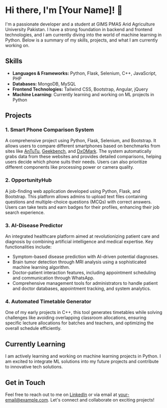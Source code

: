 # Hi there, I'm [Your Name]! 👋

I'm a passionate developer and a student at GIMS PMAS Arid Agriculture University Pakistan. I have a strong foundation in backend and frontend technologies, and I am currently diving into the world of machine learning in Python. Below is a summary of my skills, projects, and what I am currently working on.

## Skills
- **Languages & Frameworks:** Python, Flask, Selenium, C++, JavaScript, PHP
- **Databases:** MongoDB, MySQL
- **Frontend Technologies:** Tailwind CSS, Bootstrap, Angular, jQuery
- **Machine Learning:** Currently learning and working on ML projects in Python

## Projects
### 1. Smart Phone Comparison System
A comprehensive project using Python, Flask, Selenium, and Bootstrap. It allows users to compare different smartphones based on benchmarks from sites like [AnTuTu](https://www.antutu.com), [Geekbench](https://www.geekbench.com), and [DxOMark](https://www.dxomark.com). The system automatically grabs data from these websites and provides detailed comparisons, helping users decide which phone suits their needs. Users can also prioritize different components like processing power or camera quality.

### 2. OpportunityHub
A job-finding web application developed using Python, Flask, and Bootstrap. This platform allows admins to upload text files containing questions and multiple-choice questions (MCQs) with correct answers. Users can take tests and earn badges for their profiles, enhancing their job search experience.

### 3. AI-Disease Predictor
An integrated healthcare platform aimed at revolutionizing patient care and diagnosis by combining artificial intelligence and medical expertise. Key functionalities include:
- Symptom-based disease prediction with AI-driven potential diagnoses.
- Brain tumor detection through MRI analysis using a sophisticated machine learning algorithm.
- Doctor-patient interaction features, including appointment scheduling and communication through WhatsApp.
- Comprehensive management tools for administrators to handle patient and doctor databases, appointment tracking, and system analytics.

### 4. Automated Timetable Generator
One of my early projects in C++, this tool generates timetables while solving challenges like avoiding overlapping classroom allocations, ensuring specific lecture allocations for batches and teachers, and optimizing the overall schedule efficiently.

## Currently Learning
I am actively learning and working on machine learning projects in Python. I am excited to integrate ML solutions into my future projects and contribute to innovative tech solutions.

## Get in Touch
Feel free to reach out to me on [LinkedIn](your-linkedin-profile) or via email at your-email@example.com. Let's connect and collaborate on exciting projects!

